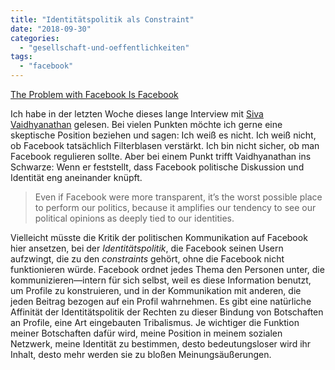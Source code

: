 ```yaml
---
title: "Identitätspolitik als Constraint"
date: "2018-09-30"
categories: 
  - "gesellschaft-und-oeffentlichkeiten"
tags: 
  - "facebook"
---
```


[The Problem with Facebook Is Facebook](https://logicmag.io/05-the-problem-with-facebook-is-facebook/)

Ich habe in der letzten Woche dieses lange Interview mit [Siva Vaidhyanathan](https://twitter.com/sivavaid) gelesen. Bei vielen Punkten möchte ich gerne eine skeptische Position beziehen und sagen: Ich weiß es nicht. Ich weiß nicht, ob Facebook tatsächlich Filterblasen verstärkt. Ich bin nicht sicher, ob man Facebook regulieren sollte. Aber bei einem Punkt trifft Vaidhyanathan ins Schwarze: Wenn er feststellt, dass Facebook politische Diskussion und Identität eng aneinander knüpft.

> Even if Facebook were more transparent, it’s the worst possible place to perform our politics, because it amplifies our tendency to see our political opinions as deeply tied to our identities.

Vielleicht müsste die Kritik der politischen Kommunikation auf Facebook hier ansetzen, bei der _Identitätspolitik_, die Facebook seinen Usern aufzwingt, die zu den _constraints_ gehört, ohne die Facebook nicht funktionieren würde. Facebook ordnet jedes Thema den Personen unter, die kommunizieren—intern für sich selbst, weil es diese Information benutzt, um Profile zu konstruieren, und in der Kommunikation mit anderen, die jeden Beitrag bezogen auf ein Profil wahrnehmen. Es gibt eine natürliche Affinität der Identitätspolitik der Rechten zu dieser Bindung von Botschaften an Profile, eine Art eingebauten Tribalismus. Je wichtiger die Funktion meiner Botschaften dafür wird, meine Position in meinem sozialen Netzwerk, meine Identität zu bestimmen, desto bedeutungsloser wird ihr Inhalt, desto mehr werden sie zu bloßen Meinungsäußerungen.
